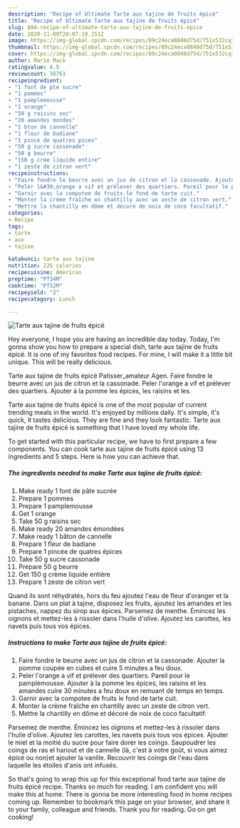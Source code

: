 ```yaml
---
description: "Recipe of Ultimate Tarte aux tajine de fruits épicé"
title: "Recipe of Ultimate Tarte aux tajine de fruits épicé"
slug: 884-recipe-of-ultimate-tarte-aux-tajine-de-fruits-epice
date: 2020-11-09T20:07:19.151Z
image: https://img-global.cpcdn.com/recipes/89c24eca0848d75d/751x532cq70/tarte-aux-tajine-de-fruits-epice-photo-principale-de-la-recette.jpg
thumbnail: https://img-global.cpcdn.com/recipes/89c24eca0848d75d/751x532cq70/tarte-aux-tajine-de-fruits-epice-photo-principale-de-la-recette.jpg
cover: https://img-global.cpcdn.com/recipes/89c24eca0848d75d/751x532cq70/tarte-aux-tajine-de-fruits-epice-photo-principale-de-la-recette.jpg
author: Marie Mack
ratingvalue: 4.5
reviewcount: 38763
recipeingredient:
- "1 font de pte sucre"
- "1 pommes"
- "1 pamplemousse"
- "1 orange"
- "50 g raisins sec"
- "20 amandes mondes"
- "1 bton de cannelle"
- "1 fleur de badiane"
- "1 pince de quatres pices"
- "50 g sucre cassonade"
- "50 g beurre"
- "150 g crme liquide entire"
- "1 zeste de citron vert"
recipeinstructions:
- "Faire fondre le beurre avec un jus de citron et la cassonade. Ajouter la pomme coupée en cubes et cuire 5 minutes a feu doux."
- "Peler l&#39;orange a vif et prélever des quartiers. Pareil pour le pamplemousse. Ajouter à la pomme les épices, les raisins et les amandes cuire 30 minutes a feu doux en remuant de temps en temps."
- "Garnir avec la compotee de fruits le fond de tarte cuit."
- "Monter la crème fraîche en chantilly avec un zeste de citron vert."
- "Mettre la chantilly en dôme et décoré de noix de coco facultatif."
categories:
- Recipe
tags:
- tarte
- aux
- tajine

katakunci: tarte aux tajine 
nutrition: 225 calories
recipecuisine: American
preptime: "PT34M"
cooktime: "PT52M"
recipeyield: "2"
recipecategory: Lunch

---
```



![Tarte aux tajine de fruits épicé](https://img-global.cpcdn.com/recipes/89c24eca0848d75d/751x532cq70/tarte-aux-tajine-de-fruits-epice-photo-principale-de-la-recette.jpg)

Hey everyone, I hope you are having an incredible day today. Today, I'm gonna show you how to prepare a special dish, tarte aux tajine de fruits épicé. It is one of my favorites food recipes. For mine, I will make it a little bit unique. This will be really delicious.

Tarte aux tajine de fruits épicé Patisser_amateur Agen. Faire fondre le beurre avec un jus de citron et la cassonade. Peler l&#39;orange a vif et prélever des quartiers. Ajouter à la pomme les épices, les raisins et les.

Tarte aux tajine de fruits épicé is one of the most popular of current trending meals in the world. It's enjoyed by millions daily. It's simple, it's quick, it tastes delicious. They are fine and they look fantastic. Tarte aux tajine de fruits épicé is something that I have loved my whole life.


To get started with this particular recipe, we have to first prepare a few components. You can cook tarte aux tajine de fruits épicé using 13 ingredients and 5 steps. Here is how you can achieve that.

<!--inarticleads1-->

##### The ingredients needed to make Tarte aux tajine de fruits épicé:

1. Make ready 1 font de pâte sucrée
1. Prepare 1 pommes
1. Prepare 1 pamplemousse
1. Get 1 orange
1. Take 50 g raisins sec
1. Make ready 20 amandes émondées
1. Make ready 1 bâton de cannelle
1. Prepare 1 fleur de badiane
1. Prepare 1 pincée de quatres épices
1. Take 50 g sucre cassonade
1. Prepare 50 g beurre
1. Get 150 g crème liquide entière
1. Prepare 1 zeste de citron vert


Quand ils sont réhydratés, hors du feu ajoutez l&#39;eau de fleur d&#39;oranger et la banane. Dans un plat à tajine, disposez les fruits, ajoutez les amandes et les pistaches, nappez du sirop aux épices. Parsemez de menthe. Émincez les oignons et mettez-les à rissoler dans l&#39;huile d&#39;olive. Ajoutez les carottes, les navets puis tous vos épices. 

<!--inarticleads2-->

##### Instructions to make Tarte aux tajine de fruits épicé:

1. Faire fondre le beurre avec un jus de citron et la cassonade. Ajouter la pomme coupée en cubes et cuire 5 minutes a feu doux.
1. Peler l&#39;orange a vif et prélever des quartiers. Pareil pour le pamplemousse. Ajouter à la pomme les épices, les raisins et les amandes cuire 30 minutes a feu doux en remuant de temps en temps.
1. Garnir avec la compotee de fruits le fond de tarte cuit.
1. Monter la crème fraîche en chantilly avec un zeste de citron vert.
1. Mettre la chantilly en dôme et décoré de noix de coco facultatif.


Parsemez de menthe. Émincez les oignons et mettez-les à rissoler dans l&#39;huile d&#39;olive. Ajoutez les carottes, les navets puis tous vos épices. Ajouter le miel et la moitié du sucre pour faire dorer les coings. Saupoudrer les coings de ras el hanout et de cannelle (là, c&#39;est à votre goût, si vous aimez épicé ou non)et ajouter la vanille. Recouvrir les coings de l&#39;eau dans laquelle les étoiles d&#39;anis ont infusés. 

So that's going to wrap this up for this exceptional food tarte aux tajine de fruits épicé recipe. Thanks so much for reading. I am confident you will make this at home. There is gonna be more interesting food in home recipes coming up. Remember to bookmark this page on your browser, and share it to your family, colleague and friends. Thank you for reading. Go on get cooking!
